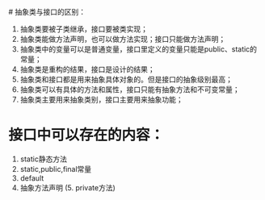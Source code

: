 # 抽象类与接口的区别：
1. 抽象类要被子类继承，接口要被类实现；
2. 抽象类能做方法声明，也可以做方法实现；接口只能做方法声明；
3. 抽象类中的变量可以是普通变量，接口里定义的变量只能是public、static的常量；
4. 抽象类是重构的结果，接口是设计的结果；
5. 抽象类和接口都是用来抽象具体对象的。但是接口的抽象级别最高；
6. 抽象类可以有具体的方法和属性，接口只能有抽象方法和不可变常量；
7. 抽象类主要用来抽象类别，接口主要用来抽象功能；



# 接口中可以存在的内容：
1. static静态方法
2. static,public,final常量
3. default
4. 抽象方法声明
(5. private方法)